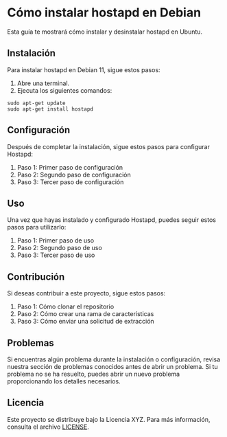 # Cómo instalar hostapd en Debian

Esta guía te mostrará cómo instalar y desinstalar hostapd en Ubuntu.

## Instalación

Para instalar hostapd en Debian 11, sigue estos pasos:

1. Abre una terminal.
2. Ejecuta los siguientes comandos:
```shell
sudo apt-get update
sudo apt-get install hostapd
```
## Configuración

Después de completar la instalación, sigue estos pasos para configurar Hostapd:

1. Paso 1: Primer paso de configuración
2. Paso 2: Segundo paso de configuración
3. Paso 3: Tercer paso de configuración

## Uso

Una vez que hayas instalado y configurado Hostapd, puedes seguir estos pasos para utilizarlo:

1. Paso 1: Primer paso de uso
2. Paso 2: Segundo paso de uso
3. Paso 3: Tercer paso de uso

## Contribución

Si deseas contribuir a este proyecto, sigue estos pasos:

1. Paso 1: Cómo clonar el repositorio
2. Paso 2: Cómo crear una rama de características
3. Paso 3: Cómo enviar una solicitud de extracción

## Problemas

Si encuentras algún problema durante la instalación o configuración, revisa nuestra sección de problemas conocidos antes de abrir un problema. Si tu problema no se ha resuelto, puedes abrir un nuevo problema proporcionando los detalles necesarios.

## Licencia

Este proyecto se distribuye bajo la Licencia XYZ. Para más información, consulta el archivo [LICENSE](LICENSE).
